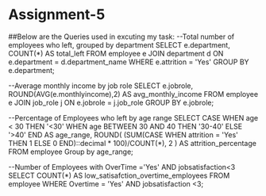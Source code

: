 # Assignment-5
##Below are the Queries used in excuting my task:
--Total number of employees who left, grouped by department
SELECT 
	e.department,
	COUNT(*) AS total_left
FROM employee e
JOIN department d ON e.department = d.department_name
WHERE e.attrition = 'Yes'
GROUP BY e.department;

--Average monthly income by job role
SELECT
	e.jobrole,
	ROUND(AVG(e.monthlyincome),2) AS avg_monthly_income
FROM employee e
JOIN job_role j ON e.jobrole = j.job_role
GROUP BY e.jobrole;

--Percentage of Employees who left by age range
SELECT 
	CASE
		WHEN age < 30 THEN '<30'
		WHEN age BETWEEN 30 AND 40 THEN '30-40'
		ELSE '>40'
	END AS age_range,
	ROUND(
		(SUM(CASE WHEN attrition = 'Yes' THEN 1 ELSE 0 END)::decimal * 100)/COUNT(*),
		2
	) AS attrition_percentage 
FROM employee
Group by age_range;

--Number of Employees with OverTime ='Yes' AND jobsatisfaction<3
SELECT COUNT(*) AS low_satisafction_overtime_employees
FROM employee
WHERE Overtime = 'Yes' AND jobsatisfaction <3;

